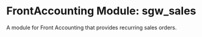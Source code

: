 # FrontAccounting Module: sgw_sales

A module for Front Accounting that provides recurring sales orders.
